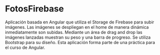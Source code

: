 # FotosFirebase

Aplicación basada en Angular que utiliza el Storage de Firebase para subir imágenes. Las imágenes se despliegan en el home de manera dinámica inmediatamente son subidas. Mediante un área de drag and drop las imágenes lanzadas muestran su peso y una barra de progreso. Se utiliza Bootstrap para su diseño. Esta aplicación forma parte de una práctica para el curso de Angular.

